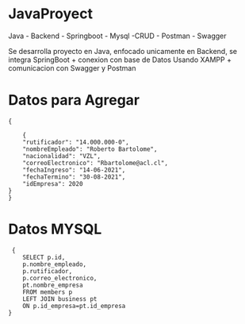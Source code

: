 # JavaProyect
Java - Backend - Springboot - Mysql -CRUD - Postman - Swagger


Se desarrolla proyecto en Java, enfocado unicamente en Backend, se integra SpringBoot + conexion con base de Datos Usando XAMPP + comunicacion con Swagger y Postman

# Datos para Agregar
    {   
        
        {
        "rutificador": "14.000.000-0",
        "nombreEmpleado": "Roberto Bartolome",
        "nacionalidad": "VZL",
        "correoElectronico": "Rbartolome@acl.cl",
        "fechaIngreso": "14-06-2021",
        "fechaTermino": "30-08-2021",
        "idEmpresa": 2020
    }
    }
# Datos MYSQL
     {  
        SELECT p.id, 
        p.nombre_empleado, 
        p.rutificador, 
        p.correo_electronico, 
        pt.nombre_empresa 
        FROM members p 
        LEFT JOIN business pt 
        ON p.id_empresa=pt.id_empresa
    }